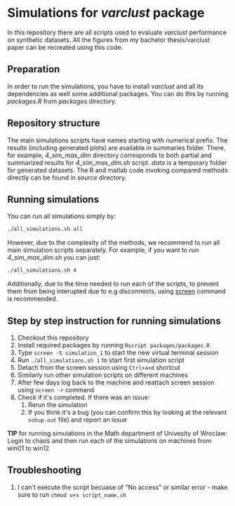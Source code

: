 # Simulations for *varclust* package

In this repository there are all scripts used to evaluate *varclust* performance
on synthetic datasets. All the figures from my bachelor thesis/varclust paper can be recreated using this code.

## Preparation

In order to run the simulations, you have to install *varclust* and all its dependencies as well some additional packages. You can do this by running *packages.R* from *packages* directory.

## Repository structure

The main simulations scripts have names starting with numerical prefix. The results (including generated plots) are available in summaries folder. There, for example, *4_sim_max_dim* directory corresponds to both partial and summarized results for *4_sim_max_dim.sh* script. *data* is a temporary folder for generated datasets. The R and matlab code invoking compared methods directly can be found in *source* directory.

## Running simulations

You can run all simulations simply by:

```bash
./all_simulations.sh all
```

However, due to the complexity of the methods, we recommend to run all main simulation scripts separately. For example, if you want to run *4_sim_max_dim.sh* you can just:

```bash
./all_simulations.sh 4
```

Additionally, due to the time needed to run each of the scripts, to prevent them from being interupted due to e.g disconnects, using [screen](https://linuxize.com/post/how-to-use-linux-screen/) command is recommended.

## Step by step instruction for running simulations 

1. Checkout this repository
1. Install required packages by running `Rscript packages/packages.R`
1. Type `screen -S simulation_1` to start the new virtual terminal session
1. Run `./all_simulations.sh 1` to start first simulation script
1. Detach from the screen session using `Ctrl+a+d` shortcut
1. Similarly run other simulation scripts on different machines
1. After few days log back to the machine and reattach screen session using `screen -r` command
1. Check if it's completed. If there was an issue:
    1. Rerun the simulation
    1. If you think it's a bug (you can confirm this by looking at the relevant `nohup.out` file) and report an issue

**TIP** for running simulations in the Math department of Univesity of Wroclaw:
Login to chaos and then run each of the simulations on machines from win01 to win12

## Troubleshooting

1. I can't execute the script becuase of "No access" or similar error - make sure to run `chmod u+x script_name.sh`
